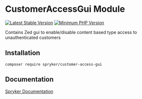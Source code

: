 # CustomerAccessGui Module
[![Latest Stable Version](https://poser.pugx.org/spryker/customer-access-gui/v/stable.svg)](https://packagist.org/packages/spryker/customer-access-gui)
[![Minimum PHP Version](https://img.shields.io/badge/php-%3E%3D%207.3-8892BF.svg)](https://php.net/)

Contains Zed gui to enable/disable content based type access to unauthenticated customers

## Installation

```
composer require spryker/customer-access-gui
```

## Documentation

[Spryker Documentation](https://academy.spryker.com/developing_with_spryker/module_guide/modules.html)
